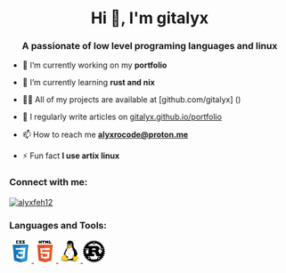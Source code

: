 <h1 align="center">Hi 👋, I'm gitalyx</h1>
<h3 align="center">A passionate of low level programing languages and linux</h3>

- 🔭 I’m currently working on my **portfolio**

- 🌱 I’m currently learning **rust and nix**

- 👨‍💻 All of my projects are available at [github.com/gitalyx]
()

- 📝 I regularly write articles on [gitalyx.github.io/portfolio](gitalyx.github.io/portfolio)

- 📫 How to reach me **alyxrocode@proton.me**

- ⚡ Fun fact **I use artix linux**

<h3 align="left">Connect with me:</h3>
<p align="left">
<a href="https://twitter.com/alyxfeh12" target="blank"><img align="center" src="https://raw.githubusercontent.com/rahuldkjain/github-profile-readme-generator/master/src/images/icons/Social/twitter.svg" alt="alyxfeh12" height="30" width="40" /></a>
</p>

<h3 align="left">Languages and Tools:</h3>
<p align="left"> <a href="https://www.w3schools.com/css/" target="_blank" rel="noreferrer"> <img src="https://raw.githubusercontent.com/devicons/devicon/master/icons/css3/css3-original-wordmark.svg" alt="css3" width="40" height="40"/> </a> <a href="https://www.w3.org/html/" target="_blank" rel="noreferrer"> <img src="https://raw.githubusercontent.com/devicons/devicon/master/icons/html5/html5-original-wordmark.svg" alt="html5" width="40" height="40"/> </a> <a href="https://www.linux.org/" target="_blank" rel="noreferrer"> <img src="https://raw.githubusercontent.com/devicons/devicon/master/icons/linux/linux-original.svg" alt="linux" width="40" height="40"/> </a> <a href="https://www.rust-lang.org" target="_blank" rel="noreferrer"> <img src="https://raw.githubusercontent.com/devicons/devicon/master/icons/rust/rust-plain.svg" alt="rust" width="40" height="40"/> </a> </p>

